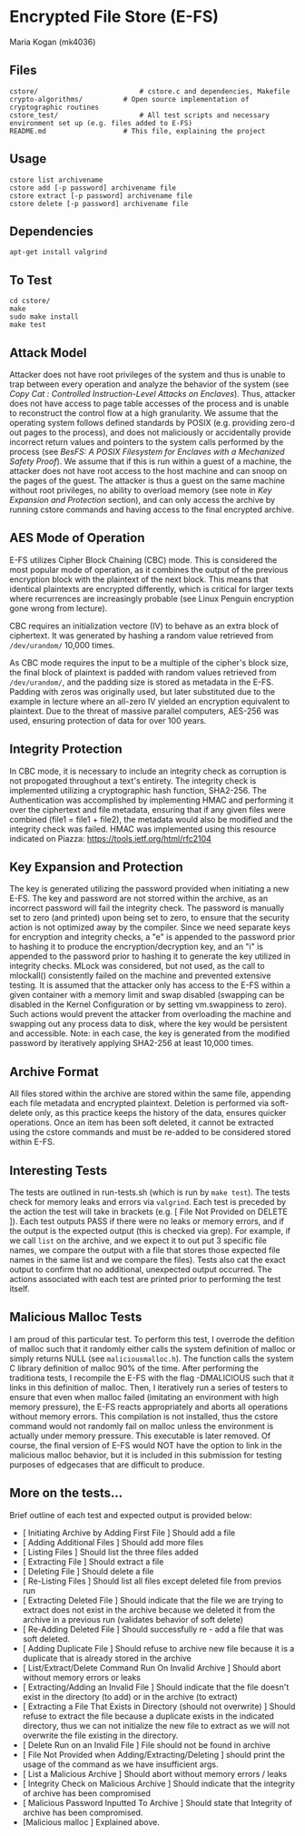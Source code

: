 # Encrypted File Store (E-FS)
Maria Kogan (mk4036)

## Files
```
cstore/			                # cstore.c and dependencies, Makefile
crypto-algorithms/          # Open source implementation of cryptographic routines
cstore_test/		            # All test scripts and necessary environment set up (e.g. files added to E-FS)
README.md                   # This file, explaining the project
```
## Usage
```
cstore list archivename
cstore add [-p password] archivename file
cstore extract [-p password] archivename file
cstore delete [-p password] archivename file

```
## Dependencies
```
apt-get install valgrind
```

## To Test
```
cd cstore/
make
sudo make install
make test
```

## Attack Model
Attacker does not have root privileges of the system and thus is unable to trap between every operation and analyze the behavior of the system (see *Copy Cat : Controlled Instruction-Level Attacks on Enclaves*). Thus, attacker does not have access to page table accesses of the process and is unable to reconstruct the control flow at a high granularity. We assume that the operating system follows defined standards by POSIX (e.g. providing zero-d out pages to the process), and does not maliciously or accidentally provide incorrect return values and pointers to the system calls performed by the process (see *BesFS: A POSIX Filesystem for Enclaves with a Mechanized Safety Proof*). We assume that if this is run within a guest of a machine, the attacker does not have root access to the host machine and can snoop on the pages of the guest. The attacker is thus a guest on the same machine without root privileges, no ability to overload memory (see note in *Key Expansion and Protection* section), and can only access the archive by running cstore commands and having access to the final encrypted archive.

## AES Mode of Operation
E-FS utilizes Cipher Block Chaining (CBC) mode. This is considered the most popular mode of operation, 
as it combines the output of the previous encryption block with the plaintext of the next block. This means
that identical plaintexts are encrypted differently, which is critical for larger texts where recurrences
are increasingly probable (see Linux Penguin encryption gone wrong from lecture).

CBC requires an initialization vectore (IV) to behave as an extra block of ciphertext. It was generated by
hashing a random value retrieved from `/dev/urandom/` 10,000 times.

As CBC mode requires the input to be a multiple of the cipher's block size, the final block of plaintext
is padded with random values retrieved from `/dev/urandom/`, and the padding size is stored as metadata in the
E-FS. Padding with zeros was originally used, but later substituted due to the example in lecture where an all-zero IV yielded an encryption equivalent to plaintext. Due to the threat of massive parallel computers, AES-256 was used, ensuring protection of data for over 100 years.

## Integrity Protection
In CBC mode, it is necessary to include an integrity check as corruption is not propogated throughout a text's entirety. The integrity check is implemented utilizing a cryptographic hash function, SHA2-256. The Authentication was accomplished by implementing HMAC and performing it over the ciphertext and file metadata, ensuring that if any given files were combined (file1 = file1 + file2), the metadata would also be modified and the integrity check was failed. HMAC was implemented using this resource indicated on Piazza: https://tools.ietf.org/html/rfc2104

## Key Expansion and Protection
The key is generated utilizing the password provided when initiating a new E-FS. The key and password are not storred within the archive, as an incorrect password will fail the integrity check. The password is manually set to zero (and printed) upon being set to zero, to ensure that the security action is not optimized away by the compiler. Since we need separate keys for encryption and integrity checks, a "e" is appended to the password prior to hashing it to produce the encryption/decryption key, and an "i" is appended to the password prior to hashing it to generate the key utilized in integrity checks. MLock was considered, but not used, as the call to mlockall() consistently failed on the machine and prevented extensive testing. It is assumed that the attacker only has access to the E-FS within a given container with a memory limit and swap disabled (swapping can be disabled in the Kernel Configuration or by setting vm.swappiness to zero). Such actions would prevent the attacker from overloading the machine and swapping out any process data to disk, where the key would be persistent and accessible. Note: in each case, the key is generated from the modified password by iteratively applying SHA2-256 at least 10,000 times.

## Archive Format
All files stored within the archive are stored within the same file, appending each file metadata and encrypted plaintext. Deletion is performed via soft-delete only, as this practice keeps the history of the data, ensures quicker operations. Once an item has been soft deleted, it cannot be extracted using the cstore commands and must be re-added to be considered stored within E-FS.


## Interesting Tests
The tests are outlined in run-tests.sh (which is run by `make test`). The tests check for memory leaks and errors via `valgrind`. Each test is preceded by the action the test will take in brackets (e.g. [ File Not Provided on DELETE ]). Each test outputs PASS if there were no leaks or memory errors, and if the output is the expected output (this is checked via grep). For example, if we call `list` on the archive, and we expect it to out put 3 specific file names, we compare the output with a file that stores those expected file names in the same list and we compare the files). Tests also cat the exact output to confirm that no additional, unexpected output occurred. The actions associated with each test are printed prior to performing the test itself.

## Malicious Malloc Tests
I am  proud of this particular test. To perform this test, I overrode the defition of malloc such that
it randomly either calls the system definition of malloc or simply returns NULL (see `maliciousmalloc.h`). The function calls the system C library definition of malloc 90% of the time. After performing the traditiona tests, I recompile the E-FS with the flag -DMALICIOUS such that it links in this definition of malloc. Then, I iteratively run a series of testers to ensure that even when malloc failed (imitating an environment with high memory pressure), the E-FS reacts appropriately and aborts all operations without memory errors. This compilation is not installed, thus the cstore command would not randomly fail on malloc unless the environment is actually under memory pressure. This executable is later removed. Of course, the final version of E-FS would NOT have the option to link in the malicious malloc behavior, but it is included in this submission for testing purposes of edgecases that are difficult to produce.

## More on the tests...
Brief outline of each test and expected output is provided below:
* [ Initiating Archive by Adding First File ] Should add a file
* [ Adding Additional Files ] Should add more files
* [ Listing Files ] Should list the three files added
* [ Extracting File ] Should extract a file
* [ Deleting File ] Should delete a file
* [ Re-Listing Files ] Should list all files except deleted file from previos run
* [ Extracting Deleted File ] Should indicate that the file we are trying to extract does not exist in the archive because we deleted it from the archive in a previous run (validates behavior of soft delete)
* [ Re-Adding Deleted File ] Should successfully re - add a file that was soft deleted.
* [ Adding Duplicate File ] Should refuse to archive new file because it is a duplicate that is already stored in the archive 
* [ List/Extract/Delete Command Run On Invalid Archive ] Should abort without memory errors or leaks
* [ Extracting/Adding an Invalid File ] Should indicate that the file doesn't exist in the directory (to add) or in the archive (to extract)
* [ Extracting a File That Exists in Directory (should not overwrite) ] Should refuse to extract the file because a duplicate exists in the indicated directory, thus we can not initialize the new file to extract as we will not overwrite the file existing in the directory.
* [ Delete Run on an Invalid File ] File should not be found in archive
* [ File Not Provided when Adding/Extracting/Deleting ] should print the usage of the command as we have insufficient args.
* [ List a Malicious Archive ] Should abort without memory errors / leaks
* [ Integrity Check on Malicious Archive ] Should indicate that the integrity of archive has been compromised
* [ Malicious Password Inputted To Archive ] Should state that Integrity of archive has been compromised.
* [Malicious malloc ] Explained above.
